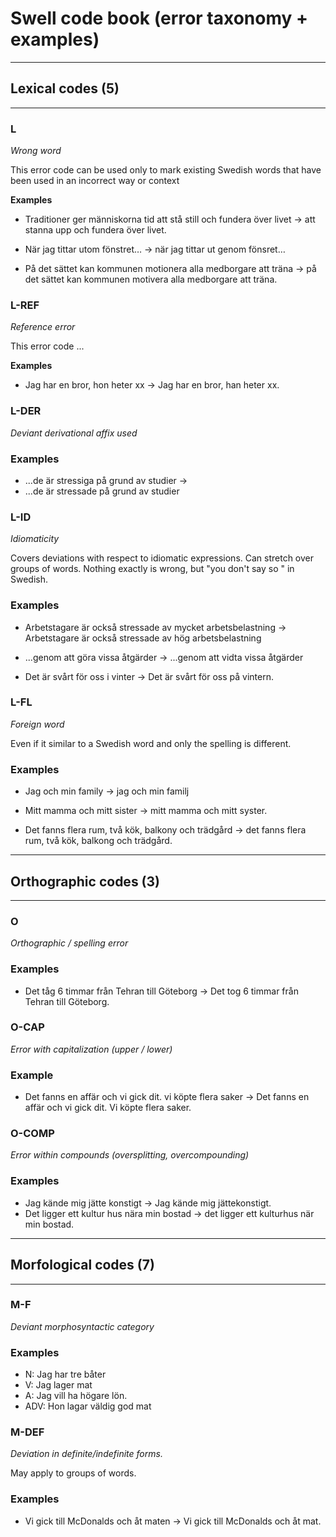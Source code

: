 # Swell code book (error taxonomy + examples)

---
## Lexical codes (5)
---

### L

_Wrong word_

This error code can be used only to mark existing Swedish words that have been used in an incorrect way or context

**Examples**

   * Traditioner ger människorna tid att stå still och fundera över livet → att stanna upp och fundera över livet.
  
   * När jag tittar utom fönstret… → när jag tittar  ut genom fönsret…

   * På det sättet kan kommunen motionera alla medborgare att träna → på det sättet kan kommunen motivera alla medborgare att träna.

### L-REF

_Reference error_

This error code ...

**Examples**

   * Jag har en bror, hon heter xx → Jag har en bror, han heter xx.

### L-DER

_Deviant derivational affix used_

### Examples

   * ...de är stressiga på grund av studier → 
   * ...de är stressade på grund av studier

### L-ID

_Idiomaticity_ 

Covers deviations with respect to idiomatic expressions. Can stretch over groups of words. Nothing exactly is wrong, but "you don't say so " in Swedish.

### Examples

   * Arbetstagare är också stressade av mycket arbetsbelastning →  Arbetstagare är också stressade av hög arbetsbelastning

   * ...genom att göra vissa åtgärder → ...genom att vidta vissa åtgärder 

   * Det är svårt för oss i vinter → Det är svårt för oss på vintern.

### L-FL

_Foreign word_

Even if it similar to a Swedish word and only the spelling is different.

### Examples

   * Jag och min family → jag och min familj
   * Mitt mamma och mitt sister → mitt mamma och mitt syster.

   * Det fanns flera rum, två kök, balkony och trädgård → det fanns flera rum, två kök, balkong  och trädgård.

---
## Orthographic codes (3)
---

### O

_Orthographic / spelling error_

### Examples 

   * Det tåg 6 timmar från Tehran till Göteborg → Det tog 6 timmar från Tehran till Göteborg.

### O-CAP

_Error with capitalization (upper / lower)_

### Example

   * Det fanns en affär och vi gick dit. vi köpte flera saker → Det fanns en affär och vi gick dit. Vi köpte flera saker.

### O-COMP

_Error within compounds (oversplitting, overcompounding)_

### Examples

   * Jag kände mig jätte konstigt → Jag kände mig jättekonstigt.
   * Det ligger ett kultur hus nära min bostad → det ligger ett kulturhus när min bostad.

---
## Morfological codes (7)
---

### M-F

_Deviant morphosyntactic category_

### Examples

   * N: Jag har tre båter
   * V: Jag lager mat
   * A: Jag vill ha högare lön.
   * ADV: Hon lagar väldig god mat

### M-DEF

_Deviation in definite/indefinite forms._

May apply to groups of words.

### Examples

   * Vi gick till McDonalds och åt maten → Vi gick till McDonalds och åt mat.
